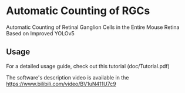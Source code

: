 # Automatic Counting of RGCs
Automatic Counting of Retinal Ganglion Cells in the Entire Mouse Retina Based on Improved YOLOv5

## Usage
For a detailed usage guide, check out this tutorial (doc/Tutorial.pdf)

The software's description video is available in the https://www.bilibili.com/video/BV1uN411U7c9
